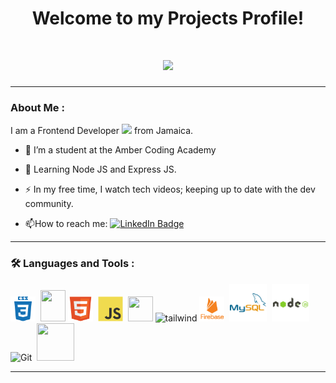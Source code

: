### 
<div id="header" align="center">
  <h1>Welcome to my Projects Profile!</h1>
  </div>
  <h1 align="center">
    <img src="https://media.giphy.com/media/hvRJCLFzcasrR4ia7z/giphy.gif" width="100px"/>
  </h1>
</div>


---

### About Me :
I am a Frontend Developer <img src="https://media.giphy.com/media/WUlplcMpOCEmTGBtBW/giphy.gif" width="30"> from Jamaica.
- :telescope: I’m a student at the Amber Coding Academy 
- :seedling: Learning Node JS and Express JS.

- :zap: In my free time, I watch tech videos; keeping up to date with the dev community.

- :mailbox:How to reach me: <a href="https://www.linkedin.com/in/michael-leighton-354b921a4/">
      <img src="https://img.shields.io/badge/LinkedIn-blue?style=for-the-badge&logo=linkedin&logoColor=white" target="_blank" alt="LinkedIn Badge"/>
    </a>
<!--     <a href="michael138leighton@gmail.com">
    <img src="https://upload.wikimedia.org/wikipedia/commons/thumb/7/7e/Gmail_icon_%282020%29.svg/1024px-Gmail_icon_%282020%29.svg.png" target="_blank" width="50" height = "30" alt="gmail badge">
  </a> -->

---

### :hammer_and_wrench: Languages and Tools :
<div>
 <a>
  <img src="https://github.com/devicons/devicon/blob/master/icons/css3/css3-plain-wordmark.svg"  title="CSS3" alt="CSS" width="40" height="40"/>&nbsp;</a>
  <img src="https://sass-lang.com/assets/img/styleguide/seal-color-reversed-c50d9b78.png" width="40" height="50">
  <img src="https://github.com/devicons/devicon/blob/master/icons/html5/html5-original.svg" title="HTML5" alt="HTML" width="40" height="40"/>&nbsp;
  <img src="https://github.com/devicons/devicon/blob/master/icons/javascript/javascript-original.svg" title="JavaScript" alt="JavaScript" width="40" height="40"/>&nbsp;
  
 <img src="https://gitlab.com/uploads/-/system/project/avatar/19404243/Typescript_logo_2020.svg.png" width="40" height="40"/>
          
  <img src="https://upload.wikimedia.org/wikipedia/commons/thumb/d/d5/Tailwind_CSS_Logo.svg/2048px-Tailwind_CSS_Logo.svg.png" title="tailwind" alt="tailwind" width="40" height="40">
  <img src="https://github.com/devicons/devicon/blob/master/icons/firebase/firebase-plain-wordmark.svg" title="Firebase" alt="Firebase" width="40" height="40"/>&nbsp;
  <img src="https://github.com/devicons/devicon/blob/master/icons/mysql/mysql-original-wordmark.svg" title="MySQL"  alt="MySQL" width="60" height="60"/>&nbsp;
  <img src="https://github.com/devicons/devicon/blob/master/icons/nodejs/nodejs-original-wordmark.svg" title="NodeJS" alt="NodeJS" width="60" height="60"/>&nbsp;
  <img src="https://upload.wikimedia.org/wikipedia/commons/thumb/3/3f/Git_icon.svg/1024px-Git_icon.svg.png" title="Git" alt="Git" width="60" height="60"/>&nbsp;
  <img src="https://upload.wikimedia.org/wikipedia/commons/thumb/c/cf/Angular_full_color_logo.svg/240px-Angular_full_color_logo.svg.png" width="60" height="60"> 
</div>

---




<!--
**MikesGit138/MikesGit138** is a ✨ _special_ ✨ repository because its `README.md` (this file) appears on your GitHub profile.

Here are some ideas to get you started:

- 🔭 I’m currently working on ...
- 🌱 I’m currently learning ...
- 👯 I’m looking to collaborate on ...
- 🤔 I’m looking for help with ...
- 💬 Ask me about ...
- 📫 How to reach me: ...
- 😄 Pronouns: ...
- ⚡ Fun fact: ...
-->
